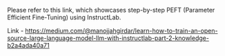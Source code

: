 Please refer to this link, which showcases step-by-step PEFT (Parameter Efficient Fine-Tuning) using InstructLab.

Link - https://medium.com/@manojjahgirdar/learn-how-to-train-an-open-source-large-language-model-llm-with-instructlab-part-2-knowledge-b2a4ada40a71
